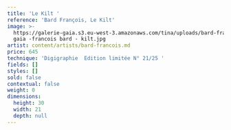 ```yaml
---
title: 'Le Kilt '
reference: 'Bard François, Le Kilt'
image: >-
  https://galerie-gaia.s3.eu-west-3.amazonaws.com/tina/uploads/bard-francois/galerie
  gaia -francois bard - kilt.jpg
artist: content/artists/bard-francois.md
price: 645
technique: 'Digigraphie  Edition limitée N° 21/25 '
fields: []
styles: []
sold: false
contextual: false
weight: 0
dimensions:
  height: 30
  width: 21
  depth: null
---
```


